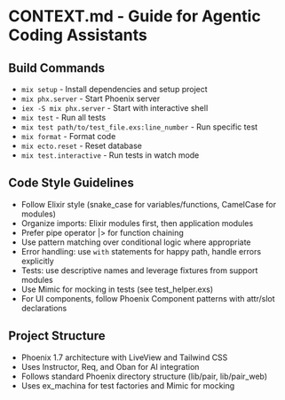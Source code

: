 # CONTEXT.md - Guide for Agentic Coding Assistants

## Build Commands
- `mix setup` - Install dependencies and setup project
- `mix phx.server` - Start Phoenix server
- `iex -S mix phx.server` - Start with interactive shell
- `mix test` - Run all tests
- `mix test path/to/test_file.exs:line_number` - Run specific test
- `mix format` - Format code
- `mix ecto.reset` - Reset database
- `mix test.interactive` - Run tests in watch mode

## Code Style Guidelines
- Follow Elixir style (snake_case for variables/functions, CamelCase for modules)
- Organize imports: Elixir modules first, then application modules
- Prefer pipe operator |> for function chaining
- Use pattern matching over conditional logic where appropriate
- Error handling: use `with` statements for happy path, handle errors explicitly
- Tests: use descriptive names and leverage fixtures from support modules
- Use Mimic for mocking in tests (see test_helper.exs)
- For UI components, follow Phoenix Component patterns with attr/slot declarations

## Project Structure
- Phoenix 1.7 architecture with LiveView and Tailwind CSS
- Uses Instructor, Req, and Oban for AI integration
- Follows standard Phoenix directory structure (lib/pair, lib/pair_web)
- Uses ex_machina for test factories and Mimic for mocking
